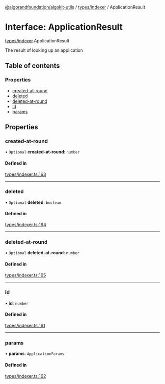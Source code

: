 [@algorandfoundation/algokit-utils](../README.md) / [types/indexer](../modules/types_indexer.md) / ApplicationResult

# Interface: ApplicationResult

[types/indexer](../modules/types_indexer.md).ApplicationResult

The result of looking up an application

## Table of contents

### Properties

- [created-at-round](types_indexer.ApplicationResult.md#created-at-round)
- [deleted](types_indexer.ApplicationResult.md#deleted)
- [deleted-at-round](types_indexer.ApplicationResult.md#deleted-at-round)
- [id](types_indexer.ApplicationResult.md#id)
- [params](types_indexer.ApplicationResult.md#params)

## Properties

### created-at-round

• `Optional` **created-at-round**: `number`

#### Defined in

[types/indexer.ts:163](https://github.com/algorandfoundation/algokit-utils-ts/blob/88a7c0f/src/types/indexer.ts#L163)

___

### deleted

• `Optional` **deleted**: `boolean`

#### Defined in

[types/indexer.ts:164](https://github.com/algorandfoundation/algokit-utils-ts/blob/88a7c0f/src/types/indexer.ts#L164)

___

### deleted-at-round

• `Optional` **deleted-at-round**: `number`

#### Defined in

[types/indexer.ts:165](https://github.com/algorandfoundation/algokit-utils-ts/blob/88a7c0f/src/types/indexer.ts#L165)

___

### id

• **id**: `number`

#### Defined in

[types/indexer.ts:161](https://github.com/algorandfoundation/algokit-utils-ts/blob/88a7c0f/src/types/indexer.ts#L161)

___

### params

• **params**: `ApplicationParams`

#### Defined in

[types/indexer.ts:162](https://github.com/algorandfoundation/algokit-utils-ts/blob/88a7c0f/src/types/indexer.ts#L162)

